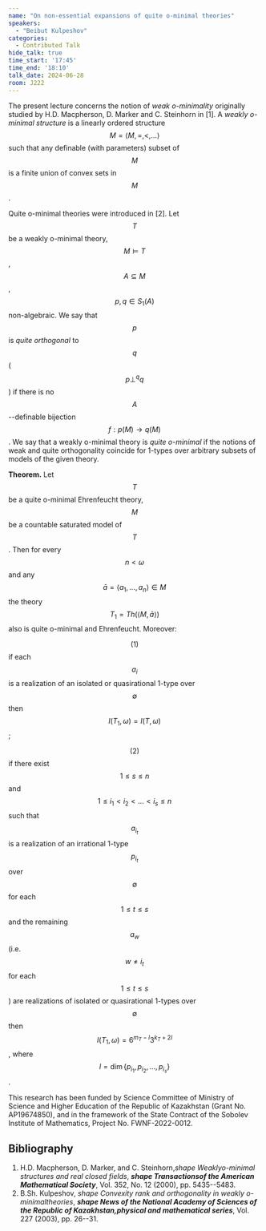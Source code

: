 ```yaml
---
name: "On non-essential expansions of quite o-minimal theories"
speakers:
  - "Beibut Kulpeshov"
categories:
  - Contributed Talk
hide_talk: true
time_start: '17:45'
time_end: '18:10'
talk_date: 2024-06-28
room: J222
---
```




 








The present lecture concerns the notion of _weak o-minimality_
originally studied by H.D. Macpherson, D. Marker and C. Steinhorn in  [1].
A _weakly o-minimal structure_
is a linearly ordered structure $$M=\langle M,=,<,\ldots
\rangle$$ such that any definable (with parameters) subset of $$M$$ is a finite union of convex sets in  $$M$$.

Quite o-minimal theories were introduced in [2]. Let $$T$$ be a weakly o-minimal theory, $$M\models T$$,
$$A\subseteq M$$,  $$p,q\in S_1(A)$$  non-algebraic. We say that $$p$$ is  _quite orthogonal_ to $$q$$
($$p\perp^q q$$) if there is no $$A$$--definable bijection $$f: p(M)\to q(M)$$.
We say that a weakly o-minimal theory is _quite o-minimal_  if the notions of
weak and quite orthogonality coincide for 1-types over arbitrary subsets of models of the given theory.




**Theorem.**
Let $$T$$ be a quite o-minimal Ehrenfeucht theory, $$M$$ be a countable saturated model of $$T$$.
Then for every $$n<\omega$$ and any $$\bar a=\langle a_1, \ldots, a_n\rangle \in M$$ the theory
$$T_1=Th(\langle M, \bar a\rangle)$$ also is quite o-minimal and Ehrenfeucht.
Moreover:

$$(1)$$ if each $$a_i$$ is a realization of an isolated or
quasirational 1-type over $$\emptyset$$ then $$I(T_1,\omega)=I(T,
\omega)$$;

$$(2)$$ if there exist $$1\le s\le n$$ and $$1\le i_1<i_2<\ldots
<i_s\le n$$ such that $$a_{i_t}$$ is a realization of an irrational
1-type $$p_{i_t}$$ over $$\emptyset$$ for each $$1\le t\le s$$ and the
remaining  $$a_w$$ (i.e. $$w\ne i_t$$ for each $$1\le t\le s$$) are
realizations of isolated or quasirational 1-types over $$\emptyset$$
then $$I(T_1, \omega)=6^{m_T-l}3^{k_T+2l}$$, where $$l=\dim\{p_{i_1},
p_{i_2}, \ldots, p_{i_s}\}$$.


This research has been funded by Science Committee of Ministry of
Science and Higher Education of the Republic of Kazakhstan (Grant
No. AP19674850), and in the framework of the State Contract of the
Sobolev Institute of Mathematics, Project No. FWNF-2022-0012.

## Bibliography





1. H.D. Macpherson, D. Marker, and C. Steinhorn,_shape Weaklyo-minimal structures and real closed fields_, **_shape Transactionsof the American Mathematical Society_**, Vol. 352, No. 12 (2000), pp. 5435--5483.
2. B.Sh. Kulpeshov, _shape Convexity rank and orthogonality in weakly o-minimaltheories_, **_shape News of the National Academy of Sciences of the Republic of Kazakhstan,physical and mathematical series_**, Vol. 227 (2003), pp. 26--31.







